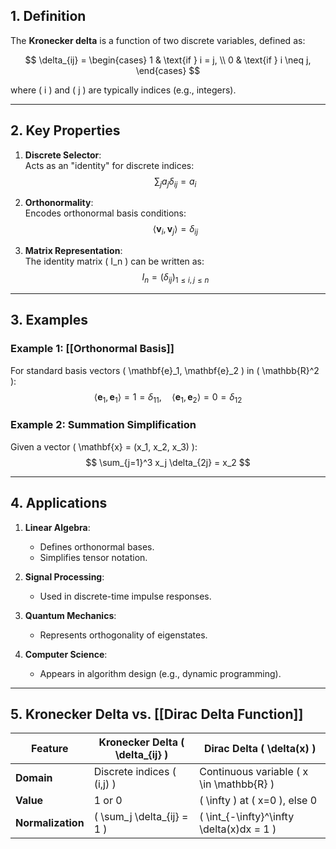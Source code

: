 ## 1. Definition
The **Kronecker delta** is a function of two discrete variables, defined as:

$$
\delta_{ij} = 
\begin{cases} 
1 & \text{if } i = j, \\
0 & \text{if } i \neq j,
\end{cases}
$$

where \( i \) and \( j \) are typically indices (e.g., integers).

---

## 2. Key Properties
1. **Discrete Selector**:  
   Acts as an "identity" for discrete indices:
   $$
   \sum_{j} a_j \delta_{ij} = a_i
   $$

2. **Orthonormality**:  
   Encodes orthonormal basis conditions:
   $$
   \langle \mathbf{v}_i, \mathbf{v}_j \rangle = \delta_{ij}
   $$

3. **Matrix Representation**:  
   The identity matrix \( I_n \) can be written as:
   $$
   I_n = (\delta_{ij})_{1 \leq i,j \leq n}
   $$

---

## 3. Examples

### Example 1: [[Orthonormal Basis]]
For standard basis vectors \( \mathbf{e}_1, \mathbf{e}_2 \) in \( \mathbb{R}^2 \):
$$
\langle \mathbf{e}_1, \mathbf{e}_1 \rangle = 1 = \delta_{11}, \quad
\langle \mathbf{e}_1, \mathbf{e}_2 \rangle = 0 = \delta_{12}
$$

### Example 2: Summation Simplification
Given a vector \( \mathbf{x} = (x_1, x_2, x_3) \):
$$
\sum_{j=1}^3 x_j \delta_{2j} = x_2
$$

---

## 4. Applications
1. **Linear Algebra**:  
   - Defines orthonormal bases.  
   - Simplifies tensor notation.

2. **Signal Processing**:  
   - Used in discrete-time impulse responses.

3. **Quantum Mechanics**:  
   - Represents orthogonality of eigenstates.

4. **Computer Science**:  
   - Appears in algorithm design (e.g., dynamic programming).

---

## 5. Kronecker Delta vs. [[Dirac Delta Function]]

| Feature          | Kronecker Delta \( \delta_{ij} \)       | Dirac Delta \( \delta(x) \)         |
|------------------|----------------------------------------|-------------------------------------|
| **Domain**       | Discrete indices \( (i,j) \)           | Continuous variable \( x \in \mathbb{R} \) |
| **Value**        | 1 or 0                                 | \( \infty \) at \( x=0 \), else 0  |
| **Normalization**| \( \sum_j \delta_{ij} = 1 \)           | \( \int_{-\infty}^\infty \delta(x)dx = 1 \) |
